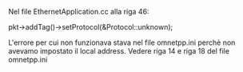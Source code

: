 
Nel file EthernetApplication.cc alla riga 46:

pkt->addTag<PacketProtocolTag>()->setProtocol(&Protocol::unknown);

L'errore per cui non funzionava stava nel file omnetpp.ini perchè non avevamo impostato il local address.
Vedere riga 14 e riga 18 del file omnetpp.ini
